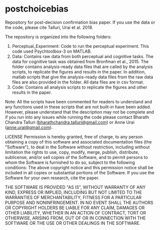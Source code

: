 # postchoicebias
Repository for post-decision confirmation bias paper.
If you use the data or the code, please cite Talluri, Urai et al. 2018.

The repository is organized into the following folders:
1. Perceptual_Experiment: Code to run the perceptual experiment. This code used Psychtoolbox-3 on MATLAB.
2. Data: Contains raw data from both perceptual and cognitive tasks. The data for cognitive task was obtained from Bronfman et al., 2015. The folder contains analysis-ready data files that are called by the analysis scripts, to replicate the figures and results in the paper. In addition, matlab scripts that give the analysis-ready data files from the raw data files are also provided in the folder. All data files are in csv format.
3. Code: Contains all analysis scripts to replicate the figures and other results in the paper.

Note: All the scripts have been commented for readers to understand and any functions used in these scripts that are not built-in have been added. However, please understand that the description may not be complete and if you run into any issues while running the code please contact Bharath Chandra Talluri (bharathchandra.talluri@gmail.com) or Anne Urai (anne.urai@gmail.com).

LICENSE
Permission is hereby granted, free of charge, to any person obtaining a copy of this software and associated documentation files (the "Software"), to deal in the Software without restriction, including without limitation the rights to use, copy, modify, merge, publish, distribute, sublicense, and/or sell copies of the Software, and to permit persons to whom the Software is furnished to do so, subject to the following conditions: The above copyright notice and this permission notice shall be included in all copies or substantial portions of the Software. If you use the Software for your own research, cite the paper.

THE SOFTWARE IS PROVIDED "AS IS", WITHOUT WARRANTY OF ANY KIND, EXPRESS OR IMPLIED, INCLUDING BUT NOT LIMITED TO THE WARRANTIES OF MERCHANTABILITY, FITNESS FOR A PARTICULAR PURPOSE AND NONINFRINGEMENT. IN NO EVENT SHALL THE AUTHORS OR COPYRIGHT HOLDERS BE LIABLE FOR ANY CLAIM, DAMAGES OR OTHER LIABILITY, WHETHER IN AN ACTION OF CONTRACT, TORT OR OTHERWISE, ARISING FROM, OUT OF OR IN CONNECTION WITH THE SOFTWARE OR THE USE OR OTHER DEALINGS IN THE SOFTWARE.
